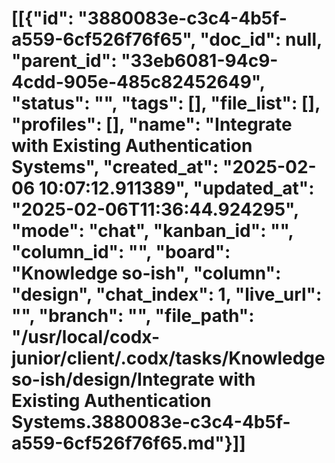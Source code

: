 # [[{"id": "3880083e-c3c4-4b5f-a559-6cf526f76f65", "doc_id": null, "parent_id": "33eb6081-94c9-4cdd-905e-485c82452649", "status": "", "tags": [], "file_list": [], "profiles": [], "name": "Integrate with Existing Authentication Systems", "created_at": "2025-02-06 10:07:12.911389", "updated_at": "2025-02-06T11:36:44.924295", "mode": "chat", "kanban_id": "", "column_id": "", "board": "Knowledge so-ish", "column": "design", "chat_index": 1, "live_url": "", "branch": "", "file_path": "/usr/local/codx-junior/client/.codx/tasks/Knowledge so-ish/design/Integrate with Existing Authentication Systems.3880083e-c3c4-4b5f-a559-6cf526f76f65.md"}]]
